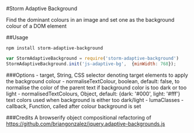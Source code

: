 #Storm Adaptive Background

Find the dominant colours in an image and set one as the background colour of a DOM element

##Usage
```
npm install storm-adaptive-background
```

```javascript
var StormAdaptiveBackground = require('storm-adaptive-background')
StormAdaptiveBackground.init('js-adaptive-bg',  {minWidth: 768});
```

###Options
	- target, String, CSS selector denoting target elements to apply the background colour
	- normaliseTextColour, boolean, default: false, to normalise the color of the parent text if background color is too dark or too light
	- normalisedTextColours, Object, default: {dark: '#000', light: '#fff'} text colors used when background is either too dark/light
	- lumaClasses
	- callback, Function, called after colour background is set
	
###Credits
A browserify object compositional refactoring of https://github.com/briangonzalez/jquery.adaptive-backgrounds.js